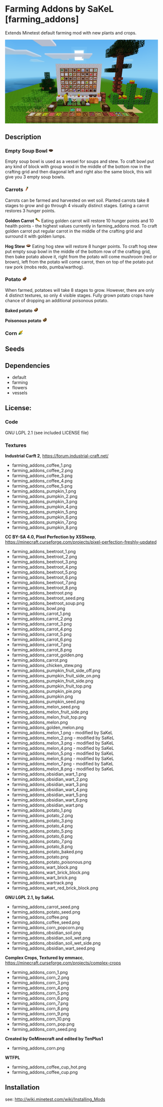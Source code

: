 # Farming Addons by SaKeL [farming_addons]
Extends Minetest default farming mod with new plants and crops.

![screenshot](screenshot.png)

## Description

### Empty Soup Bowl ![bowl](textures/farming_addons_bowl.png)
Empty soup bowl is used as a vessel for soups and stew. To craft bowl put any kind of block with group wood in the middle of the bottom row in the crafting grid and then diagonal left and right also the same block, this will give you 3 empty soup bowls.

### Carrots ![carrot](textures/farming_addons_carrot.png)
Carrots can be farmed and harvested on wet soil. Planted carrots take 8 stages to grow and go through 4 visually distinct stages.
Eating a carrot restores 3 hunger points.

**Golden Carrot** ![carrot_golden](textures/farming_addons_carrot_golden.png)
Eating golden carrot will restore 10 hunger points and 10 health points - the highest values currently in farming_addons mod.
To craft golden carrot put regular carrot in the middle of the crafting grid and surround it with golden lumps.

**Hog Stew** ![hog_stew](textures/farming_addons_hog_stew.png)
Eating hog stew will restore 8 hunger points. To craft hog stew put empty soup bowl in the middle of the bottom row of the crafting grid, then bake potato above it, right from the potato will come mushroom (red or brown), left from the potato will come carrot, then on top of the potato put raw pork (mobs redo, pumba/warthog).

### Potato ![potato](textures/farming_addons_potato.png)
When farmed, potatoes will take 8 stages to grow. However, there are only 4 distinct textures, so only 4 visible stages.
Fully grown potato crops have chance of dropping an additional poisonous potato.

**Baked potato** ![potato_baked](textures/farming_addons_potato_baked.png)

**Poisonous potato** ![potato_poisonous](textures/farming_addons_potato_poisonous.png)

### Corn ![screenshot](textures/farming_addons_corn.png)


## Seeds


## Dependencies
- default
- farming
- flowers
- vessels

## License:

### Code
GNU LGPL 2.1 (see included LICENSE file)

### Textures
**Industrial Carft 2**, https://forum.industrial-craft.net/
- farming_addons_coffee_1.png
- farming_addons_coffee_2.png
- farming_addons_coffee_3.png
- farming_addons_coffee_4.png
- farming_addons_coffee_5.png
- farming_addons_pumpkin_1.png
- farming_addons_pumpkin_2.png
- farming_addons_pumpkin_3.png
- farming_addons_pumpkin_4.png
- farming_addons_pumpkin_5.png
- farming_addons_pumpkin_6.png
- farming_addons_pumpkin_7.png
- farming_addons_pumpkin_8.png

**CC BY-SA 4.0, Pixel Perfection by XSSheep**, https://minecraft.curseforge.com/projects/pixel-perfection-freshly-updated
- farming_addons_beetroot_1.png
- farming_addons_beetroot_2.png
- farming_addons_beetroot_3.png
- farming_addons_beetroot_4.png
- farming_addons_beetroot_5.png
- farming_addons_beetroot_6.png
- farming_addons_beetroot_7.png
- farming_addons_beetroot_8.png
- farming_addons_beetroot.png
- farming_addons_beetroot_seed.png
- farming_addons_beetroot_soup.png
- farming_addons_bowl.png
- farming_addons_carrot_1.png
- farming_addons_carrot_2.png
- farming_addons_carrot_3.png
- farming_addons_carrot_4.png
- farming_addons_carrot_5.png
- farming_addons_carrot_6.png
- farming_addons_carrot_7.png
- farming_addons_carrot_8.png
- farming_addons_carrot_golden.png
- farming_addons_carrot.png
- farming_addons_chicken_stew.png
- farming_addons_pumpkin_fruit_side_off.png
- farming_addons_pumpkin_fruit_side_on.png
- farming_addons_pumpkin_fruit_side.png
- farming_addons_pumpkin_fruit_top.png
- farming_addons_pumpkin_pie.png
- farming_addons_pumpkin.png
- farming_addons_pumpkin_seed.png
- farming_addons_melon_seed.png
- farming_addons_melon_fruit_side.png
- farming_addons_melon_fruit_top.png
- farming_addons_melon.png
- farming_addons_golden_melon.png
- farming_addons_melon_1.png - modified by SaKeL
- farming_addons_melon_2.png - modified by SaKeL
- farming_addons_melon_3.png - modified by SaKeL
- farming_addons_melon_4.png - modified by SaKeL
- farming_addons_melon_5.png - modified by SaKeL
- farming_addons_melon_6.png - modified by SaKeL
- farming_addons_melon_7.png - modified by SaKeL
- farming_addons_melon_8.png - modified by SaKeL
- farming_addons_obsidian_wart_1.png
- farming_addons_obsidian_wart_2.png
- farming_addons_obsidian_wart_3.png
- farming_addons_obsidian_wart_4.png
- farming_addons_obsidian_wart_5.png
- farming_addons_obsidian_wart_6.png
- farming_addons_obsidian_wart.png
- farming_addons_potato_1.png
- farming_addons_potato_2.png
- farming_addons_potato_3.png
- farming_addons_potato_4.png
- farming_addons_potato_5.png
- farming_addons_potato_6.png
- farming_addons_potato_7.png
- farming_addons_potato_8.png
- farming_addons_potato_baked.png
- farming_addons_potato.png
- farming_addons_potato_poisonous.png
- farming_addons_wart_block.png
- farming_addons_wart_brick_block.png
- farming_addons_wart_brick.png
- farming_addons_wartrack.png
- farming_addons_wart_red_brick_block.png

**GNU LGPL 2.1, by SaKeL**
- farming_addons_carrot_seed.png
- farming_addons_potato_seed.png
- farming_addons_coffee.png
- farming_addons_coffee_seed.png
- farming_addons_corn_popcorn.png
- farming_addons_obsidian_soil.png
- farming_addons_obsidian_soil_wet.png
- farming_addons_obsidian_soil_wet_side.png
- farming_addons_obsidian_wart_seed.png

**Complex Crops, Textured by emmacc**, https://minecraft.curseforge.com/projects/complex-crops
- farming_addons_corn_1.png
- farming_addons_corn_2.png
- farming_addons_corn_3.png
- farming_addons_corn_4.png
- farming_addons_corn_5.png
- farming_addons_corn_6.png
- farming_addons_corn_7.png
- farming_addons_corn_8.png
- farming_addons_corn_9.png
- farming_addons_corn_10.png
- farming_addons_corn_pop.png
- farming_addons_corn_seed.png

**Created by GeMinecraft and edited by TenPlus1**
- farming_addons_corn.png

**WTFPL**
- farming_addons_coffee_cup_hot.png
- farming_addons_coffee_cup.png

## Installation
see: http://wiki.minetest.com/wiki/Installing_Mods

